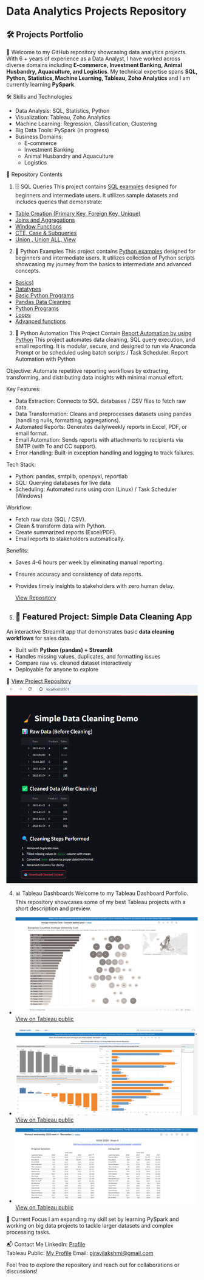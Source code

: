 # Data Analytics Projects Repository

## 🛠️ Projects Portfolio

👋 Welcome to my GitHub repository showcasing data analytics projects. With 6 +  years of experience as a Data Analyst, I have worked across diverse domains including **E-commerce, Investment Banking, Animal Husbandry, Aquaculture, and Logistics**. My technical expertise spans **SQL, Python, Statistics, Machine Learning, Tableau, Zoho Analytics** and I am currently learning **PySpark**.

🛠️ Skills and Technologies
* Data Analysis: SQL, Statistics, Python
* Visualization: Tableau, Zoho Analytics
* Machine Learning: Regression, Classification, Clustering
* Big Data Tools: PySpark (in progress)
* Business Domains:
  * E-commerce
  * Investment Banking
  * Animal Husbandry and Aquaculture
  * Logistics

📂 Repository Contents

1. 🗄️ SQL Queries
This project contains [SQL examples](https://github.com/pooja2434/SQL-Projects) designed for beginners and intermediate users. It utilizes sample datasets and includes queries that demonstrate:

  * [Table Creation (Primary Key, Foreign Key, Unique)](https://github.com/pooja2434/SQL-Projects/blob/main/Table%20Creation.sql)
  * [Joins and Aggregations](https://github.com/pooja2434/SQL-Projects/blob/main/Joins.sql)
  * [Window Functions](https://github.com/pooja2434/SQL-Projects/blob/main/Windowfunctions.sql)
  * [CTE, Case & Subqueries](https://github.com/pooja2434/SQL-Projects/blob/main/CTE%2C%20Case%20%26%20Subqueries.sql)
  * [Union , Union ALL, View](https://github.com/pooja2434/SQL-Projects/blob/main/Union%20%2C%20Union%20ALL%2C%20View.sql)

2. 🐍 Python Examples
This project contains [Python examples](https://github.com/pooja2434/Python-Projects) designed for beginners and intermediate users. It utilizes collection of Python scripts showcasing my journey from the basics to intermediate and advanced concepts.

  * [Basics)](https://github.com/pooja2434/Python-Projects/blob/main/Basics.ipynb)
  * [Datatypes](https://github.com/pooja2434/Python-Projects/blob/main/Datatypes.ipynb)
  * [Basic Python Programs](https://github.com/pooja2434/Python-Projects/blob/main/Basic%20Python%20programs.ipynb)
  * [Pandas Data Cleaning](https://github.com/pooja2434/Python-Projects/blob/main/Pandas%20Data%20Cleaning.ipynb)
  * [Python Programs](https://github.com/pooja2434/Python-Projects/blob/main/Basic%20Python%20programs.ipynb)
  * [Loops](https://github.com/pooja2434/Python-Projects/blob/main/Loops%20Progams.ipynb)
  * [Advanced functions](https://github.com/pooja2434/Python-Projects/blob/main/Advanced%20Functions.ipynb)

3. 🐍 Python Automation
  This Project Contain [Report Automation by using Python](https://github.com/pooja2434/Report-Automation-Python-Project) This project automates data cleaning, SQL query execution, and email reporting. It is modular, secure, and designed to run via Anaconda Prompt or be scheduled using batch scripts / Task Scheduler. Report Automation with Python

Objective:
Automate repetitive reporting workflows by extracting, transforming, and distributing data insights with minimal manual effort.

Key Features:
* Data Extraction: Connects to SQL databases / CSV files to fetch raw data.
* Data Transformation: Cleans and preprocesses datasets using pandas (handling nulls, formatting, aggregations).
* Automated Reports: Generates daily/weekly reports in Excel, PDF, or email format.
* Email Automation: Sends reports with attachments to recipients via SMTP (with To and CC support).
* Error Handling: Built-in exception handling and logging to track failures.

Tech Stack:
* Python: pandas, smtplib, openpyxl, reportlab
* SQL: Querying databases for live data
* Scheduling: Automated runs using cron (Linux) / Task Scheduler (Windows)

Workflow:
* Fetch raw data (SQL / CSV).
* Clean & transform data with Python.
* Create summarized reports (Excel/PDF).
* Email reports to stakeholders automatically.

Benefits:
* Saves 4–6 hours per week by eliminating manual reporting.
* Ensures accuracy and consistency of data reports.
* Provides timely insights to stakeholders with zero human delay.

  [View Repository](https://github.com/pooja2434/Report-Automation-Python-Project)

5. ## 🚀 Featured Project: Simple Data Cleaning App
An interactive Streamlit app that demonstrates basic **data cleaning workflows** for sales data.  
- Built with **Python (pandas) + Streamlit**  
- Handles missing values, duplicates, and formatting issues  
- Compare raw vs. cleaned dataset interactively  
- Deployable for anyone to explore  

🔗 [View Project Repository](https://github.com/pooja2434/simple-data-cleaning-app)
![App Review](https://github.com/pooja2434/simple-data-cleaning-app/blob/master/Streamlit%20-%20Local%20host.png)

4. 📊 Tableau Dashboards
Welcome to my Tableau Dashboard Portfolio. This repository showcases some of my best Tableau projects with a short description and preview.  
*  ![University Costs Dashboard](https://github.com/pooja2434/Tableau-Dashboards/blob/main/Tableau%20Dashboard%20Image.png)
[View on Tableau public](https://public.tableau.com/app/profile/pooja2481/viz/AverageUniversityCosts-Conceptsappliedgrey/Dashboard2)
*  ![Share of U.S. Adults that say it is wrong to eat certain animals - Recreation](https://github.com/pooja2434/Tableau-Dashboards/blob/main/Tableau%20Dashboard%202.png)
 [View on Tableau public](https://public.tableau.com/app/profile/pooja2481/viz/ShareofU_S_Adultsthatsayitiswrongtoeatcertainanimals-Recreation/Dashboard1)

*  ![Workout wednesday 2018 week 4  Customer Sales by year](https://github.com/pooja2434/Tableau-Dashboards/blob/main/Tableau%20Dashboard%203.png)
 [View on Tableau public](https://public.tableau.com/app/profile/pooja2481/viz/Workoutwednesday2018week4-Recreation/Dashboard1)
 
🎯 Current Focus
I am expanding my skill set by learning PySpark and working on big data projects to tackle larger datasets and complex processing tasks.

📬 Contact Me
LinkedIn: [Profile](https://www.linkedin.com/in/pooja-ravi-11a449204/)  
Tableau Public: [My Profile](https://public.tableau.com/app/profile/pooja2481/vizzes)
Email: pjravilakshmi@gmail.com

Feel free to explore the repository and reach out for collaborations or discussions!
